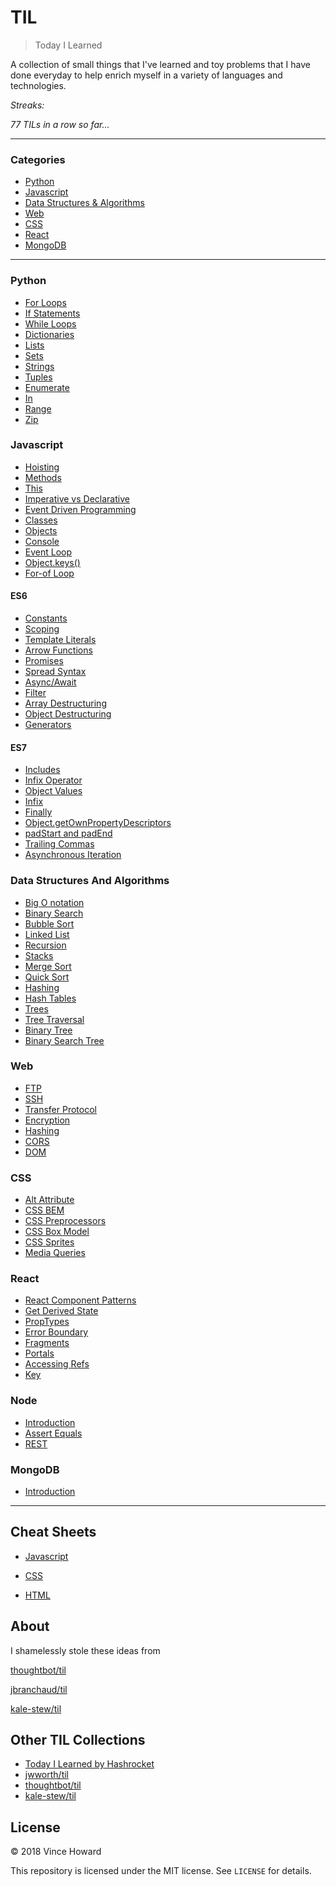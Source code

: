 # TIL

> Today I Learned

A collection of small things that I've learned and toy problems that I have done everyday to help enrich myself in a variety of languages and technologies.

_Streaks:_

_77 TILs in a row so far..._

<!-- _0 Toy Problems done and counting..._ -->

---

### Categories

* [Python](#python)
* [Javascript](#javascript)
* [Data Structures & Algorithms](#data-structures-and-algorithms)
* [Web](#web)
* [CSS](#css)
* [React](#react)
* [MongoDB](#mongodb)

---

### Python

- [For Loops](/python/control-flow/for-loops.md)
- [If Statements](/python/control-flow/if-statements.md)
- [While Loops](/python/control-flow/while-loops.md)
- [Dictionaries](/python/python-object-and-data-structure-basics/dictionaries.md)
- [Lists](/python/python-object-and-data-structure-basics/lists.md)
- [Sets](/python/python-object-and-data-structure-basics/sets.md)
- [Strings](/python/python-object-and-data-structure-basics/strings.md)
- [Tuples](/python/python-object-and-data-structure-basics/tuples.md)
- [Enumerate](/python/useful-operators/enumerate.md)
- [In](/python/useful-operators/in.md)
- [Range](/python/useful-operators/range.md)
- [Zip](/python/useful-operators/zip.md)

### Javascript

- [Hoisting](/javascript/hoisting.md)
- [Methods](/javascript/methods.md)
- [This](/javascript/this.md)
- [Imperative vs Declarative](/javascript/imperative-declarative.md)
- [Event Driven Programming](/javascript/event-driven-programming.md)
- [Classes](/javascript/classes.md)
- [Objects](/javascript/objects.md)
- [Console](/javascript/debugging/console-methods.md)
- [Event Loop](/javascript/event-loop.md)
- [Object.keys()](/javascript/object-keys.md)
- [For-of Loop](/javascript/for-of-loop.md)

#### ES6 

- [Constants](/javascript/es6/constants.md)
- [Scoping](/javascript/es6/scoping.md)
- [Template Literals](/javascript/es6/template-literals.md)
- [Arrow Functions](/javascript/es6/arrow-functions.md)
- [Promises](/javascript/es6/arrow-functions.md)
- [Spread Syntax](/javascript/es6/spread-operator.md)
- [Async/Await](/javascript/es6/async-await.md)
- [Filter](/javascript/es6/filter.md)
- [Array Destructuring](/javascript/es6/array-destructuring.md)
- [Object Destructuring](/javascript/es6/object-destructing.md)
- [Generators](/javascript/es6/generators.md)

#### ES7

- [Includes](/javascript/es7/includes.md)
- [Infix Operator](/javascript/es7/infix.md)
- [Object Values](/javascript/es7/object-values.md)
- [Infix](/javascript/es7/infix.md)
- [Finally](/javascript/es7/finally.md)
- [Object.getOwnPropertyDescriptors](/javascript/es7/Object.getOwnPropertyDescriptors.md)
- [padStart and padEnd](/javascript/es7/string-padding.md)
- [Trailing Commas](/javascript/es7/trailing-commas.md)
- [Asynchronous Iteration](/javascript/es7/asynchronous-Iteration.md)

### Data Structures And Algorithms

- [Big O notation](/data-structures-and-algorithms/big-o-notation.md)
- [Binary Search](/data-structures-and-algorithms/binary-search.md)
- [Bubble Sort](/data-structures-and-algorithms/bubble-sort.md)
- [Linked List](/data-structures-and-algorithms/linked-list.md)
- [Recursion](/data-structures-and-algorithms/recursion.md)
- [Stacks](/data-structures-and-algorithms/stacks.md)
- [Merge Sort](/data-structures-and-algorithms/merge-sort.md)
- [Quick Sort](/data-structures-and-algorithms/quick-sort.md)
- [Hashing](/data-structures-and-algorithms/hashing.md)
- [Hash Tables](/data-structures-and-algorithms/hash-table.md)
- [Trees](/data-structures-and-algorithms/trees.md)
- [Tree Traversal](/data-structures-and-algorithms/tree-traversal.md)
- [Binary Tree](/data-structures-and-algorithms/binary-tree.md)
- [Binary Search Tree](/data-structures-and-algorithms/binary_search_tree.md)

### Web

- [FTP](/web/ftp.md)
- [SSH](/web/ssh.md)
- [Transfer Protocol](/web/transfer-protocols.md)
- [Encryption](/web/encryption.md)
- [Hashing](/web/hashing.md)
- [CORS](/web/cors.md)
- [DOM](/web/dom.md)

### CSS

- [Alt Attribute](/web/ftp.md)
- [CSS BEM](/css/css-bem.md)
- [CSS Preprocessors](/css/css-preprocessors.md)
- [CSS Box Model](/css/css-box-model.md)
- [CSS Sprites](/css/css-sprites.md)
- [Media Queries](/css/media-queries.md)

### React

- [React Component Patterns](/react/react-component-patterns.md)
- [Get Derived State](/react/lifecycle-methods/get-derived-state-from-props.md)
- [PropTypes](/react/proptypes.md)
- [Error Boundary](/react/error-boundary.md)
- [Fragments](/react/fragments.md)
- [Portals](/react/portals.md)
- [Accessing Refs](/react/accessing-refs.md)
- [Key](/react/key.md)

### Node

- [Introduction](/node/intro-node.md)
- [Assert Equals](/node/assert-testing.md)
- [REST](/node/rest.md)

### MongoDB

- [Introduction](./mongodb/intro-mongo.md)


<!-- ## Usage

The `.vimrc` file for this project contains a function `CountTILs` that can
be invoked with `<leader>c`. This will do a substitution count of the
current number of TILs and display the result in the command tray. -->

---
## Cheat Sheets

- [Javascript](https://htmlcheatsheet.com/js/)

- [CSS](https://htmlcheatsheet.com/css/)

- [HTML](https://htmlcheatsheet.com/)


## About

I shamelessly stole these ideas from

[thoughtbot/til](https://github.com/thoughtbot/til)

[jbranchaud/til](https://github.com/jbranchaud/til)

[kale-stew/til](https://github.com/kale-stew/TIL)


## Other TIL Collections

* [Today I Learned by Hashrocket](https://til.hashrocket.com)
* [jwworth/til](https://github.com/jwworth/til)
* [thoughtbot/til](https://github.com/thoughtbot/til)
* [kale-stew/til](https://github.com/kale-stew/TIL)

## License

&copy; 2018 Vince Howard

This repository is licensed under the MIT license. See `LICENSE` for
details.